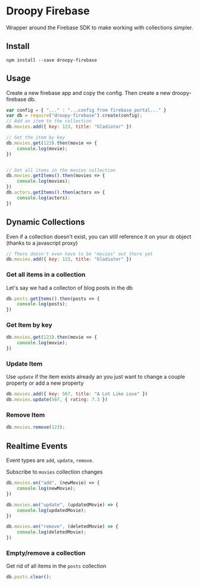 # Droopy Firebase
Wrapper around the Firebase SDK to make working with collections simpler.  

## Install
```
npm install --save droopy-firebase
```

## Usage
Create a new firebase app and copy the config.  Then create a new droopy-firebase db.
``` javascript
var config = { "..." : "...config from firebase portal..." }
var db = require("droopy-firebase").create(config);
// Add an item to the collection
db.movies.add({ key: 123, title: "Gladiator" })

// Get the item by key
db.movies.get(123).then(movie => {
    console.log(movie);
})


// Get all items in the movies collection
db.movies.getItems().then(movies => {
    console.log(movies);
})
db.actors.getItems().then(actors => {
    console.log(actors):
})
```

## Dynamic Collections
Even if a collection doesn't exist, you can still reference it on your `db` object (thanks to a javascript proxy)
``` javascript
// There doesn't even have to be "movies" out there yet
db.movies.add({ key: 123, title: "Gladiator" })
```
### Get all items in a collection
Let's say we had a collecton of blog posts in the db
``` javascript
db.posts.getItems().then(posts => {
    console.log(posts);
})
```

### Get Item by key
``` javascript
db.movies.get(123).then(movie => {
    console.log(movie);
})
```

### Update Item
Use `update` if the item exists already an you just want to change a couple property or add a new property
``` javascript
db.movies.add({ key: 567, title: "A Lot Like Love" })
db.movies.update(567, { rating: 7.3 })
```

### Remove Item
``` javascript
db.movies.remove(123);
```

## Realtime Events
Event types are `add`, `update`, `remove`.

Subscribe to `movies` collection changes
``` javascript
db.movies.on("add", (newMovie) => {
    console.log(newMovie);
})

db.movies.on("update", (updatedMovie) => {
    console.log(updatedMovie);
})

db.movies.on("remove", (deletedMovie) => {
    console.log(deletedMovie);
})
```

### Empty/remove a collection
Get rid of all items in the `posts` collection
``` javascript
db.posts.clear();
```